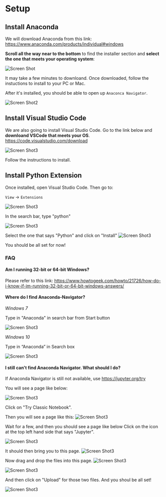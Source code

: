 # Setup

## Install Anaconda

We will download Anaconda from this link:
https://www.anaconda.com/products/individual#windows

**Scroll all the way near to the bottom** to find the installer section and **select the one that meets your operating system**:

![Screen Shot](images/install_anaconda.png)

It may take a few minutes to downloand. Once downloaded, follow the instuctions to install to your PC or Mac.

After it's installed, you should be able to open up `Anaconca Navigator`.

![Screen Shot2](images/anaconda_navigator.png)

## Install Visual Studio Code

We are also going to install Visual Studio Code. Go to the link below and **downloand VSCode that meets your OS**.
https://code.visualstudio.com/download

![Screen Shot3](images/vscode.png)

Follow the instructions to install.

## Install Python Extension

Once installed, open Visual Studio Code. Then go to:

`View` -> `Extensions`

![Screen Shot3](images/vscode_extension.png)

In the search bar, type "python"

![Screen Shot3](images/vscode_search_extension.png)

Select the one that says "Python" and click on "Install"
![Screen Shot3](images/vscode_install_extension.png)

You should be all set for now!

### FAQ

#### Am I running 32-bit or 64-bit Windows?

Please refer to this link:
https://www.howtogeek.com/howto/21726/how-do-i-know-if-im-running-32-bit-or-64-bit-windows-answers/

#### Where do I find Anaconda-Navigator?

_Windows 7_

Type in "Anaconda" in search bar from Start button

![Screen Shot3](images/w7_find_anaconda.png)

_Windows 10_

Type in “Anaconda” in Search box

![Screen Shot3](images/win10_anaconda.png)

#### I still can't find Anaconda Navigator. What should I do?

If Anaconda Navigator is still not available, use https://jupyter.org/try

You will see a page like below:

![Screen Shot3](images/jupyter_cloud_home.png)

Click on "Try Classic Notebook".

Then you will see a page like this:
![Screen Shot3](images/binder.png)

Wait for a few, and then you should see a page like below Click on the icon at the top left hand side that says "Jupyter".

![Screen Shot3](images/jupyter_notebook_1.png)

It should then bring you to this page.
![Screen Shot3](images/jupyter_notebook_root.png)

Now drag and drop the files into this page.
![Screen Shot3](images/drag_files.png)

![Screen Shot3](images/drop_files.png)

And then click on "Upload" for those two files. And you shoul be all set!

![Screen Shot3](images/uploaded.png)
